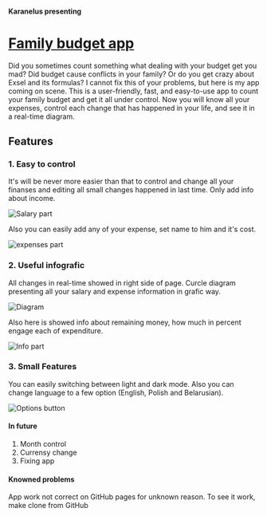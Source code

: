 #### Karanelus presenting

# [Family budget app](https://karaniewskiruslan.github.io/Family-budget-app/)

Did you sometimes count something what dealing with your budget get you mad? Did budget cause conflicts in your family? Or do you get crazy about Exsel and its formulas? I cannot fix this of your problems, but here is my app coming on scene. This is a user-friendly, fast, and easy-to-use app to count your family budget and get it all under control. Now you will know all your expenses, control each change that has happened in your life, and see it in a real-time diagram.

## Features

### 1. Easy to control

It's will be never more easier than that to control and change all your finanses and editing all small changes happened in last time. Only add info about income.

![Salary part](https://github.com/Karanelus/Family-budget-app/assets/113471991/9e7c24ce-0a69-4396-9ecd-d351ba1dc35e)

Also you can easily add any of your expense, set name to him and it's cost.

![expenses part](https://github.com/Karanelus/Family-budget-app/assets/113471991/d2da456d-296a-4eb7-8163-7f5c02d2ddf3)

### 2. Useful infografic

All changes in real-time showed in right side of page. Curcle diagram presenting all your salary and expense information in grafic way.

![Diagram](https://github.com/Karanelus/Family-budget-app/assets/113471991/318b30e2-ee29-46f1-9bde-263430eb5591)

Also here is showed info about remaining money, how much in percent engage each of expenditure.

![Info part](https://github.com/Karanelus/Family-budget-app/assets/113471991/713f8e17-8921-4e79-9eb2-3a9ec07956c1)

### 3. Small Features

You can easily switching between light and dark mode. Also you can change language to a few option (English, Polish and Belarusian).

![Options button](https://github.com/Karanelus/Family-budget-app/assets/113471991/b910dfaa-5684-423e-a73e-a45ec4b645d7)

#### In future

1. Month control
2. Currensy change
3. Fixing app

#### Knowned problems

App work not correct on GitHub pages for unknown reason. To see it work, make clone from GitHub

